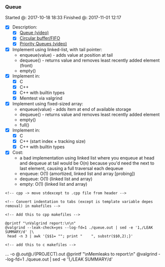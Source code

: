 ### Queue

Started @: 2017-10-18 18:33
Finished @: 2017-11-01 12:17

- [x] Description:
    - [x] [Queue (video)](https://www.coursera.org/learn/data-structures/lecture/EShpq/queue)
    - [x] [Circular buffer/FIFO](https://en.wikipedia.org/wiki/Circular_buffer)
    - [x] [Priority Queues (video)](https://www.youtube.com/watch?v=wptevk0bshY)
- [x] Implement using linked-list, with tail pointer:
    - enqueue(value) - adds value at position at tail
    - dequeue() - returns value and removes least recently added element (front)
    - empty()
- [x] Implement in:
    - [x] C
    - [x] C++
    - [x] C++ with builtin types
    - [x] Memtest via valgrind
- [x] Implement using fixed-sized array:
    - enqueue(value) - adds item at end of available storage
    - dequeue() - returns value and removes least recently added element
    - empty()
    - full()
- [x] Implement in:
    - [x] C
    - [x] C++ (start index + tracking size)
    - [x] C++ with builtin types
- [x] Cost:
    - a bad implementation using linked list where you enqueue at head and dequeue at tail would be O(n)
        because you'd need the next to last element, causing a full traversal each dequeue
    - enqueue: O(1) (amortized, linked list and array [probing])
    - dequeue: O(1) (linked list and array)
    - empty: O(1) (linked list and array)

<!-- append this to template -->
<!-- - [ ] Implement in:
    - [ ] C
    - [ ] C++
    - [ ] C++ with builtin types -->

<!-- template -->
    <!-- cpp -> move stdexcept to .cpp file from header -->

<!-- template -->
    <!-- Convert indentation to tabs (except is template variable depes removal) in makefiles -->

<!-- template -->
    <!-- Add this to cpp makefiles -->
```
@printf "\nValgrind report:\n\n"
@valgrind --leak-check=yes --log-fd=1 ./queue.out | sed -e '1,/LEAK SUMMARY/d' |\
 head -n 3 | awk '{$$1= ""; print "    ", substr($$0,2);}'

```

<!-- template -->
    <!-- add this to c makefiles -->
... -o $@.out
@./$(PROJECT).out
@printf "\nMemleaks to report:\n"
@valgrind --log-fd=1 ./queue.out | sed -e '1,/LEAK SUMMARY/d'